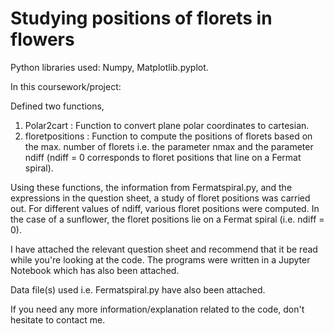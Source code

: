 # Studying positions of florets in flowers

Python libraries used: Numpy, Matplotlib.pyplot.

In this coursework/project:

Defined two functions,

1) Polar2cart : Function to convert plane polar coordinates to cartesian.
2) floretpositions : Function to compute the positions of florets based on the max. number of florets i.e. the parameter nmax and the parameter ndiff (ndiff = 0 corresponds
to floret positions that line on a Fermat spiral).

Using these functions, the information from Fermatspiral.py, and the expressions in the question sheet, a study of floret positions was carried out. For different values of ndiff, various floret positions were computed. In the case of a sunflower, the floret positions lie on a Fermat spiral (i.e. ndiff = 0).

I have attached the relevant question sheet and recommend that it be read while you're looking at the code. The programs were written in a Jupyter Notebook which has also been attached.

Data file(s) used i.e. Fermatspiral.py have also been attached.

If you need any more information/explanation related to the code, don't hesitate to contact me.
